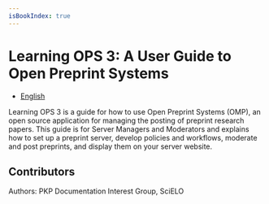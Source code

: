 ```yaml
---
isBookIndex: true
---
```

# Learning OPS 3: A User Guide to Open Preprint Systems

* [English](./en)

Learning OPS 3 is a guide for how to use Open Preprint Systems (OMP), an open source application for managing the posting of preprint research papers. This guide is for Server Managers and Moderators and explains how to set up a preprint server, develop policies and workflows, moderate and post preprints, and display them on your server website.

## Contributors

Authors: PKP Documentation Interest Group, SciELO
